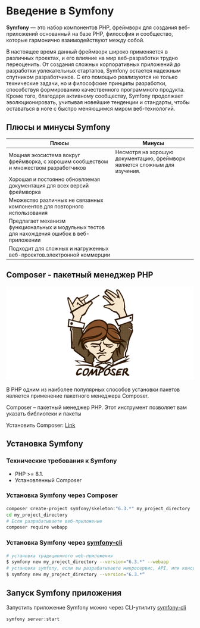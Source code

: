 # Введение в Symfony

**Symfony** — это набор компонентов PHP, фреймворк для создания веб-приложений основанный на базе PHP, философия и сообщество, которые гармонично взаимодействуют между собой.

В настоящее время данный фреймворк широко применяется в различных проектах, и его влияние на мир веб-разработки трудно переоценить. От создания сложных корпоративных приложений до разработки увлекательных стартапов, Symfony остается надежным спутником разработчиков. С его помощью реализуются не только технические задачи, но и философские принципы разработки, способствуя формированию качественного программного продукта. Кроме того, благодаря активному сообществу, Symfony продолжает эволюционировать, учитывая новейшие тенденции и стандарты, чтобы оставаться в ноге с быстро меняющимся миром веб-технологий.

## Плюсы и минусы Symfony

| Плюсы | Минусы |
| --- | --- |
| Мощная экосистема вокруг фреймворка, с хорошим сообществом и множеством разработчиков | Несмотря на хорошую документацию, фреймворк является сложным для изучения. |
| Хорошая и постоянно обновляемая документация для всех версий фреймворка ||
| Множество различных не связанных компонентов для повторного использования ||
| Предлагает механизм функциональных и модульных тестов для нахождения ошибок в веб-приложении ||
| Подходит для сложных и нагруженных веб-проектов.электронной коммерции ||

## Composer - пакетный менеджер PHP

![Composer package manager](/files/composer.png)

В PHP одним из наиболее популярных способов установки пакетов является применение пакетного менеджера Composer.

Composer – пакетный менеджер PHP. Этот инструмент позволяет вам указать библиотеки и пакеты 

Установить Composer: [Link](https://getcomposer.org/download/)

## Установка Symfony

### Технические требования к Symfony
* PHP >= 8.1.
* Установленный Composer

### Установка Symfony через Composer
```sh
composer create-project symfony/skeleton:"6.3.*" my_project_directory
cd my_project_directory
# Если разрабатываете веб-приложение
composer require webapp
```

### Установка Symfony через [symfony-cli](https://symfony.com/download)
```sh
# установка традиционного web-приложения
$ symfony new my_project_directory --version="6.3.*" --webapp
# установка symfony, если вы разрабатываете микросервис, API, или консольное приложение
$ symfony new my_project_directory --version="6.3.*“

```

## Запуск Symfony приложения

Запустить приложение Symfony можно через CLI-утилиту [symfony-cli](https://symfony.com/download)
```bash
symfony server:start
```